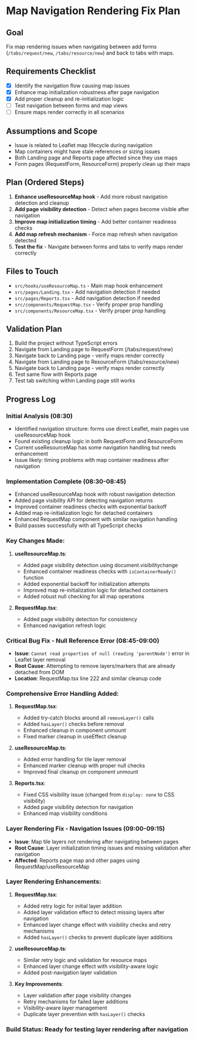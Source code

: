 # Map Navigation Rendering Fix Plan

## Goal
Fix map rendering issues when navigating between add forms (`/tabs/request/new`, `/tabs/resource/new`) and back to tabs with maps.

## Requirements Checklist
- [x] Identify the navigation flow causing map issues
- [x] Enhance map initialization robustness after page navigation
- [x] Add proper cleanup and re-initialization logic
- [ ] Test navigation between forms and map views
- [ ] Ensure maps render correctly in all scenarios

## Assumptions and Scope
- Issue is related to Leaflet map lifecycle during navigation
- Map containers might have stale references or sizing issues
- Both Landing page and Reports page affected since they use maps
- Form pages (RequestForm, ResourceForm) properly clean up their maps

## Plan (Ordered Steps)
1. **Enhance useResourceMap hook** - Add more robust navigation detection and cleanup
2. **Add page visibility detection** - Detect when pages become visible after navigation
3. **Improve map initialization timing** - Add better container readiness checks
4. **Add map refresh mechanism** - Force map refresh when navigation detected
5. **Test the fix** - Navigate between forms and tabs to verify maps render correctly

## Files to Touch
- `src/hooks/useResourceMap.ts` - Main map hook enhancement
- `src/pages/Landing.tsx` - Add navigation detection if needed
- `src/pages/Reports.tsx` - Add navigation detection if needed
- `src/components/RequestMap.tsx` - Verify proper prop handling
- `src/components/ResourceMap.tsx` - Verify proper prop handling

## Validation Plan
1. Build the project without TypeScript errors
2. Navigate from Landing page to RequestForm (/tabs/request/new)
3. Navigate back to Landing page - verify maps render correctly
4. Navigate from Landing page to ResourceForm (/tabs/resource/new)
5. Navigate back to Landing page - verify maps render correctly
6. Test same flow with Reports page
7. Test tab switching within Landing page still works

## Progress Log

### Initial Analysis (08:30)
- Identified navigation structure: forms use direct Leaflet, main pages use useResourceMap hook
- Found existing cleanup logic in both RequestForm and ResourceForm
- Current useResourceMap has some navigation handling but needs enhancement
- Issue likely: timing problems with map container readiness after navigation

### Implementation Complete (08:30-08:45)
- Enhanced useResourceMap hook with robust navigation detection
- Added page visibility API for detecting navigation returns
- Improved container readiness checks with exponential backoff
- Added map re-initialization logic for detached containers
- Enhanced RequestMap component with similar navigation handling
- Build passes successfully with all TypeScript checks

### Key Changes Made:
1. **useResourceMap.ts**: 
   - Added page visibility detection using document.visibilitychange
   - Enhanced container readiness checks with `isContainerReady()` function
   - Added exponential backoff for initialization attempts
   - Improved map re-initialization logic for detached containers
   - Added robust null checking for all map operations

2. **RequestMap.tsx**:
   - Added page visibility detection for consistency
   - Enhanced navigation refresh logic

### Critical Bug Fix - Null Reference Error (08:45-09:00)
- **Issue**: `Cannot read properties of null (reading 'parentNode')` error in Leaflet layer removal
- **Root Cause**: Attempting to remove layers/markers that are already detached from DOM
- **Location**: RequestMap.tsx line 222 and similar cleanup code

### Comprehensive Error Handling Added:
1. **RequestMap.tsx**:
   - Added try-catch blocks around all `removeLayer()` calls
   - Added `hasLayer()` checks before removal
   - Enhanced cleanup in component unmount
   - Fixed marker cleanup in useEffect cleanup

2. **useResourceMap.ts**:
   - Added error handling for tile layer removal
   - Enhanced marker cleanup with proper null checks
   - Improved final cleanup on component unmount

3. **Reports.tsx**:
   - Fixed CSS visibility issue (changed from `display: none` to CSS visibility)
   - Added page visibility detection for navigation
   - Enhanced map visibility conditions

### Layer Rendering Fix - Navigation Issues (09:00-09:15)
- **Issue**: Map tile layers not rendering after navigating between pages
- **Root Cause**: Layer initialization timing issues and missing validation after navigation
- **Affected**: Reports page map and other pages using RequestMap/useResourceMap

### Layer Rendering Enhancements:
1. **RequestMap.tsx**:
   - Added retry logic for initial layer addition
   - Added layer validation effect to detect missing layers after navigation
   - Enhanced layer change effect with visibility checks and retry mechanisms
   - Added `hasLayer()` checks to prevent duplicate layer additions

2. **useResourceMap.ts**:
   - Similar retry logic and validation for resource maps
   - Enhanced layer change effect with visibility-aware logic
   - Added post-navigation layer validation

3. **Key Improvements**:
   - Layer validation after page visibility changes
   - Retry mechanisms for failed layer additions
   - Visibility-aware layer management
   - Duplicate layer prevention with `hasLayer()` checks

### Build Status: Ready for testing layer rendering after navigation
